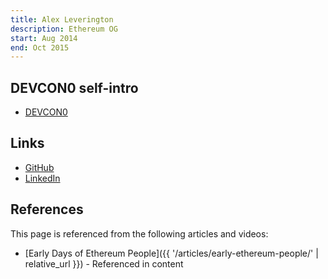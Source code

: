 ```yaml
---
title: Alex Leverington
description: Ethereum OG
start: Aug 2014
end: Oct 2015
---
```


## DEVCON0 self-intro
- [DEVCON0](https://youtu.be/_BvvUlKDqp0?t=18m53s)

## Links
- [GitHub](https://github.com/subtly)
- [LinkedIn](https://www.linkedin.com/in/alexleverington/)

## References

This page is referenced from the following articles and videos:

- [Early Days of Ethereum People]({{ '/articles/early-ethereum-people/' | relative_url }}) - Referenced in content
